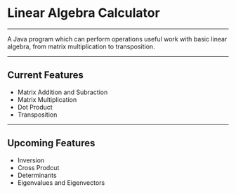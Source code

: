 # Linear Algebra Calculator
***
A Java program which can perform operations useful work with basic linear algebra, from matrix multiplication to transposition.
***
## Current Features
* Matrix Addition and Subraction
* Matrix Multiplication
* Dot Product
* Transposition
***
## Upcoming Features
* Inversion
* Cross Prodcut
* Determinants
* Eigenvalues and Eigenvectors